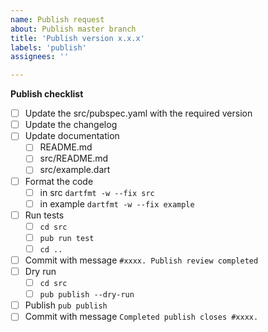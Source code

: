 ```yaml
---
name: Publish request
about: Publish master branch
title: 'Publish version x.x.x'
labels: 'publish'
assignees: ''

---
```


**Publish checklist**

- [ ] Update the src/pubspec.yaml with the required version
- [ ] Update the changelog
- [ ] Update documentation
  - [ ] README.md
  - [ ] src/README.md
  - [ ] src/example.dart
- [ ] Format the code
  - [ ]  in src  ```dartfmt -w --fix src```
  - [ ]  in example ```dartfmt -w --fix example```
- [ ] Run tests 
  - [ ] ```cd src```
  - [ ] ```pub run test```
  - [ ] ```cd ..```
- [ ] Commit with message `#xxxx. Publish review completed`
- [ ] Dry run
  - [ ] ```cd src```
  - [ ] ```pub publish --dry-run```
- [ ] Publish ```pub publish```
- [ ] Commit with message `Completed publish closes #xxxx.`
